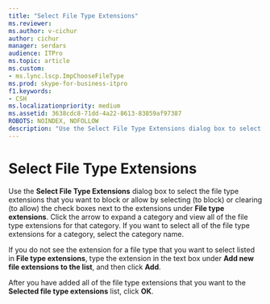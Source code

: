 ```yaml
---
title: "Select File Type Extensions"
ms.reviewer: 
ms.author: v-cichur
author: cichur
manager: serdars
audience: ITPro
ms.topic: article
ms.custom:
- ms.lync.lscp.ImpChooseFileType
ms.prod: skype-for-business-itpro
f1.keywords:
- CSH
ms.localizationpriority: medium
ms.assetid: 3638cdc8-71dd-4a22-8613-83859af97387
ROBOTS: NOINDEX, NOFOLLOW
description: "Use the Select File Type Extensions dialog box to select the file type extensions that you want to block or allow by selecting (to block) or clearing (to allow) the check boxes next to the extensions under File type extensions. Click the arrow to expand a category and view all of the file type extensions for that category. If you want to select all of the file type extensions for a category, select the category name."
---
```


# Select File Type Extensions
 
Use the **Select File Type Extensions** dialog box to select the file type extensions that you want to block or allow by selecting (to block) or clearing (to allow) the check boxes next to the extensions under **File type extensions**. Click the arrow to expand a category and view all of the file type extensions for that category. If you want to select all of the file type extensions for a category, select the category name. 
  
If you do not see the extension for a file type that you want to select listed in **File type extensions**, type the extension in the text box under **Add new file extensions to the list**, and then click **Add**. 
  
After you have added all of the file type extensions that you want to the **Selected file type extensions** list, click **OK**.
  
 
  

